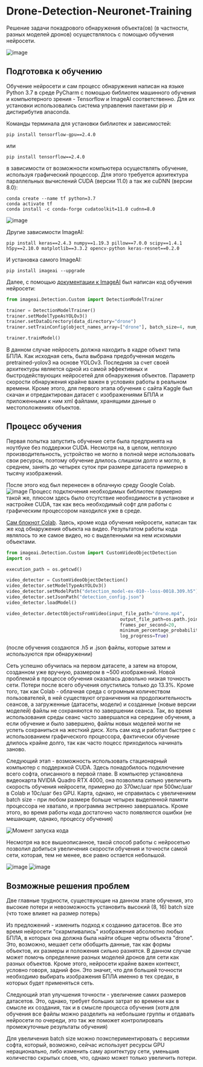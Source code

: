 # Drone-Detection-Neuronet-Training
Решение задачи покадрового обнаружения объекта(ов) (в частности, разных моделей дронов) осуществлялось с помощью обучения нейросети.

![image](https://user-images.githubusercontent.com/103249547/180995001-a2cdcd87-e92b-40d1-ae09-b06ee4c886ac.png)
## Подготовка к обучению


Обучение нейросети и сам процесс обнаружения написан на языке Python 3.7 в среде PyCharm с помощью библиотек машинного обучения и компьютерного зрения - Tensorflow и ImageAI соответственно. Для их установки использовались система управления пакетами pip и дистирибутив anaconda.

Команды терминала для установки библиотек и зависимостей:
```
pip install tensorflow-gpu==2.4.0
```
или
```
pip install tensorflow==2.4.0
```
в зависимости от возможности компьютера осуществлять обучение, используя графический процессор. Для этого требуется архитектура параллельных вычислений CUDA (версии 11.0) а так же cuDNN (версии 8.0):
```
conda create --name tf python=3.7
conda activate tf
conda install -c conda-forge cudatoolkit=11.0 cudnn=8.0
```
![image](https://user-images.githubusercontent.com/103249547/180806660-21401264-5aa9-4974-8cd1-ec0a156d0b97.png)

Другие зависимости ImageAI:
```
pip install keras==2.4.3 numpy==1.19.3 pillow==7.0.0 scipy==1.4.1 h5py==2.10.0 matplotlib==3.3.2 opencv-python keras-resnet==0.2.0
```
И установка самого ImageAI:

```
pip install imageai --upgrade
```

Далее, с помощью [документации к ImageAI](https://github.com/OlafenwaMoses/ImageAI) был написан код обучения нейросети:
```Python
from imageai.Detection.Custom import DetectionModelTrainer

trainer = DetectionModelTrainer()
trainer.setModelTypeAsYOLOv3()
trainer.setDataDirectory(data_directory="drone")
trainer.setTrainConfig(object_names_array=["drone"], batch_size=4, num_experiments=20, train_from_pretrained_model="pretrained-yolov3.h5")

trainer.trainModel()
```

В данном случае нейросеть должна находить в кадре объект типа БПЛА. Как исходная сеть, была выбрана предобученная модель pretrained-yolov3 на основе YOLOv3. Последняя за счет своей архитектуры является одной из самой эффективных и быстродействующих нейросетей для обнаружения объектов. Параметр скорости обнаружения крайне важен в условиях работы в реальном времени. 
Кроме этого, для первого этапа обучения с сайта Kaggle был скачан и отредактирован датасет с изображениями БПЛА и приложенными к ним xml файлами, хранящими данные о местоположениях объектов.

## Процесс обучения

Первая попытка запустить обучение сети была предпринята на ноутбуке без поддержки CUDA. Несмотря на, в целом, неплохую производительность, устройство не могло в полной мере использовать свои ресурсы, поэтому обучение длилось слишком долго и могло, в среднем, занять до четырех суток при размере датасета примерно в тысячу изображений.

После этого код был перенесен в облачную среду Google Colab.
![image](https://user-images.githubusercontent.com/103249547/180948553-249eed18-d3ad-4dd0-9b2d-be3b21f01770.png)
Процесс подключения необходимых библиотек примерно такой же, плюсом здесь было отсутствие необходимости в установке и настройке CUDA, так как весь необходимый софт для работы с графическим процессором находился уже в среде.

[Cам блокнот Colab](https://colab.research.google.com/drive/1897ZgouN-mSK147_INk9b309iBTWm1si#scrollTo=6R7F-c8BcbvO). Здесь, кроме кода обучения нейросети, написан так же код обнаружения объекта на видео. Результатом работы кода являлось то же самое видео, но с выделенными на нем искомыми объектами.

```Python
from imageai.Detection.Custom import CustomVideoObjectDetection
import os

execution_path = os.getcwd()

video_detector = CustomVideoObjectDetection()
video_detector.setModelTypeAsYOLOv3()
video_detector.setModelPath("detection_model-ex-010--loss-0018.309.h5")
video_detector.setJsonPath("detection_config.json")
video_detector.loadModel()

video_detector.detectObjectsFromVideo(input_file_path="drone.mp4",
                                          output_file_path=os.path.join(execution_path, "detected"),
                                          frames_per_second=20,
                                          minimum_percentage_probability=40,
                                          log_progress=True)
```
(после обучения создаются .h5 и .json файлы, которые затем и используются при обнаружении)

Сеть успешно обучилась на первом датасете, а затем на втором, созданном уже вручную, размером в ~500 изображений. Новой проблемой в процессе обучения оказалась довольно низкая точность сети. Потери после всего обучения опустились только до 13.3%. Кроме того, так как Colab - облачная среда с огромным количеством пользователей, в ней существуют ограничения на продолжительность сеансов, а загруженные (датасеты, модели) и созданные (новые версии моделей) файлы не сохраняются по завершении сеанса. Так, во время использования среды сеанс часто завершался на середине обучения, а если обучение и было завершено, файлы новых моделей могли не успеть сохраниться на жесткий диск. Хоть сам код и работал быстрее с использованием графического процессора, фактически обучение длилось крайне долго, так как часто поцесс приходилось начинать заново.

Следующий этап - возможность использовать стационарный компьютер с поддержкой CUDA. Здесь понадобилось подключение всего софта, описанного в первой главе. В компьютер установлена видеокарта NVIDIA Quadro RTX 4000, она позволила сильно увеличить скорость обучения нейросети, примерно до 370мс/шаг при 500мс/шаг в Colab и 10c/шаг без GPU. Карта, однако, не справилась с увеличением batch size - при любом размере больше четырех выделенной памяти процессора не хватало, и программа экстренно завершалась. Кроме этого, во время работы кода достаточно часто появляются ошибки (не мешающие, однако, процессу обучения)

![Момент запуска кода](https://user-images.githubusercontent.com/103249547/180959799-66ad31f7-3c84-48e5-8cbc-52abaa4469da.png)

Несмотря на все вышеописанное, такой способ работы с нейросетью позволил добиться увеличения скорости обучения и точности самой сети, которая, тем не менее, все равно остается небольшой.

![image](https://user-images.githubusercontent.com/103249547/180995183-fb4403cb-cd5c-4fcc-8f0d-ae3b30325beb.png)
![image](https://user-images.githubusercontent.com/103249547/180995233-dbf026cd-49ba-4500-a796-d1cba680467e.png)


## Возможные решения проблем
Две главные трудности, существующие на данном этапе обучения, это высокие потери и невозможность установить высокий (8, 16) batch size (что тоже влияет на размер потерь)

Из предложений - изменить подход к созданию датасетов. Все это время нейросети "скармливались" изображения абсолютно любых БПЛА, в которых она должна была найти общие черты объекта "drone". Это, возможно, мешает сети обобщить данные, так как формы объектов, их размеры и положения сильно разнятся. В данном случае может помочь определение разных моделей дронов для сети как разных объектов. Кроме этого, нейросети крайне важен контекст, условно говоря, задний фон. Это значит, что для большей точности необходимо выбирать изображения БПЛА именно в тех средах, в которых будет применяться сеть.

Следующий этап улучшения точности - увеличение самих размеров датасетов. Это, однако, требует больших затрат во времени как в смысле их создания, так и в смысле процесса обучения (хотя для обучения все файлы можно разделить на небольшие группы и отдавать нейросети по очереди, это так же поможет контролировать промежуточные результаты обучения)

Для увеличения batch size можно поэкспериментировать с версиями софта, который, возможно, сейчас использует ресурсы GPU нерационально, либо изменить саму архитектуру сети, уменьшив количество скрытых слоев, что, однако может только увеличить потери.


